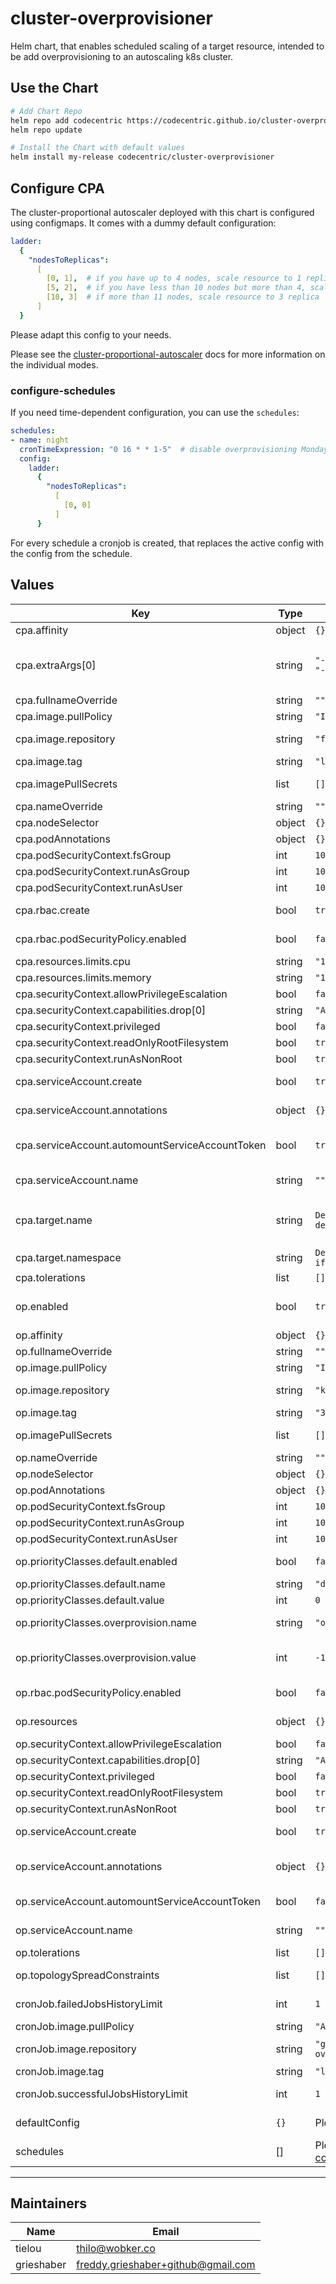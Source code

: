 # cluster-overprovisioner
Helm chart, that enables scheduled scaling of a target resource, intended to be add overprovisioning to an autoscaling k8s cluster.

## Use the Chart

```bash
# Add Chart Repo
helm repo add codecentric https://codecentric.github.io/cluster-overprovisioner
helm repo update

# Install the Chart with default values
helm install my-release codecentric/cluster-overprovisioner
```

## Configure CPA

The cluster-proportional autoscaler deployed with this chart is configured using configmaps. It comes with a dummy default configuration:
```yaml
ladder:
  {
    "nodesToReplicas":
      [
        [0, 1],  # if you have up to 4 nodes, scale resource to 1 replica
        [5, 2],  # if you have less than 10 nodes but more than 4, scale resource to 2 replica
        [10, 3]  # if more than 11 nodes, scale resource to 3 replica
      ]
  }
```
Please adapt this config to your needs.

Please see the [cluster-proportional-autoscaler](https://github.com/kubernetes-sigs/cluster-proportional-autoscaler#control-patterns-and-configmap-formats) docs for more information on the individual modes.

### configure-schedules
If you need time-dependent configuration, you can use the `schedules`:
```yaml
schedules:
- name: night
  cronTimeExpression: "0 16 * * 1-5"  # disable overprovisioning Monday - Friday from 6pm
  config:
    ladder:
      {
        "nodesToReplicas":
          [
            [0, 0]
          ]
      }
```

For every schedule a cronjob is created, that replaces the active config with the config from the schedule.

## Values

| Key | Type | Default | Description |
|-----|------|---------|-------------|
| cpa.affinity | object | `{}` | PodAffinity of the cpa Pod |
| cpa.extraArgs[0] | string | `"--logtostderr=true"` <br /> `"--v=2"` | Additional args for the cpa (refer to [cluster-proportional-autoscaler/README.md](https://github.com/kubernetes-sigs/cluster-proportional-autoscaler#readme) for more information) |
| cpa.fullnameOverride | string | `""` |  |
| cpa.image.pullPolicy | string | `"IfNotPresent"` | ImagePullPolicy |
| cpa.image.repository | string | `"freddyfroehlich/cpa-dirty"` | Name of the image to be used for cpa (\<repo>/\<image>) |
| cpa.image.tag | string | `"latest"` | Docker tag |
| cpa.imagePullSecrets | list | `[]` | PullSecrets, if pulling from a private registry |
| cpa.nameOverride | string | `""` |  |
| cpa.nodeSelector | object | `{}` | NodeSelector of the cpa Pod |
| cpa.podAnnotations | object | `{}` | Annotations to add to the cpa Pod |
| cpa.podSecurityContext.fsGroup | int | `1000` |  |
| cpa.podSecurityContext.runAsGroup | int | `1000` |  |
| cpa.podSecurityContext.runAsUser | int | `1000` |  |
| cpa.rbac.create | bool | `true` | Specifies whether RBAC-Ressources should be created |
| cpa.rbac.podSecurityPolicy.enabled | bool | `false` | Specifies whether a PSP should be created |
| cpa.resources.limits.cpu | string | `"100m"` | CPU Limit for cpa-Pod |
| cpa.resources.limits.memory | string | `"128Mi"` | Memory Limit for cpa-Pod |
| cpa.securityContext.allowPrivilegeEscalation | bool | `false` | Allow privilege escalation |
| cpa.securityContext.capabilities.drop[0] | string | `"ALL"` | Capabilities to drop |
| cpa.securityContext.privileged | bool | `false` | Run pod privileged |
| cpa.securityContext.readOnlyRootFilesystem | bool | `true` | Mount FS read-only |
| cpa.securityContext.runAsNonRoot | bool | `true` | Run pod as non-root user |
| cpa.serviceAccount.create | bool | `true` | Specifies whether a service account should be created |
| cpa.serviceAccount.annotations | object | `{}` | Annotations to add to the service account |
| cpa.serviceAccount.automountServiceAccountToken | bool | `true` | Mount ServiceAccount-Token (true, because cpa accesses kube-api) |
| cpa.serviceAccount.name | string | `""` | Name of the Service Account to use |
| cpa.target.name | string | `Defaults to the op-deployment, if enabled.` | Name of the scalable-resource, that should be scaled by the cpa. Must be in form of `<resource-type>/<resource-name>` |
| cpa.target.namespace | string | `Default to the op-namespace, if enabled.` | Namespace of the target resource |
| cpa.tolerations | list | `[]` | Tolerations of the cpa Pod |
| op.enabled | bool | `true` | Specifies, whether the default overprovisioning Deployment should be used. |
| op.affinity | object | `{}` | PodAffinity of the cpa Pod |
| op.fullnameOverride | string | `""` |  |
| op.image.pullPolicy | string | `"IfNotPresent"` | ImagePullPolicy |
| op.image.repository | string | `"k8s.gcr.io/pause"` | Image of the overprovisioning deployment |
| op.image.tag | string | `"3.2"` | Docker tag |
| op.imagePullSecrets | list | `[]` | PullSecrets, if pulling from a private registry |
| op.nameOverride | string | `""` |  |
| op.nodeSelector | object | `{}` | NodeSelector of op Pod |
| op.podAnnotations | object | `{}` | Annotations to add to the op Pod |
| op.podSecurityContext.fsGroup | int | `1000` |  |
| op.podSecurityContext.runAsGroup | int | `1000` |  |
| op.podSecurityContext.runAsUser | int | `1000` |  |
| op.priorityClasses.default.enabled | bool | `false` | Specifies, whether a default priorityClass should be created |
| op.priorityClasses.default.name | string | `"default"` | Name of the default priorityClass |
| op.priorityClasses.default.value | int | `0` | Priority of the default priorityClass |
| op.priorityClasses.overprovision.name | string | `"overprovision"` | Name of the overprovisioning priorityClass |
| op.priorityClasses.overprovision.value | int | `-1` | Priority of the default priorityClass (intended to by lower than `op.priorityClasses.default.value`) |
| op.rbac.podSecurityPolicy.enabled | bool | `false` | Specifies whether a PSP should be created |
| op.resources | object | `{}` | Resource-information for the op Deployment |
| op.securityContext.allowPrivilegeEscalation | bool | `false` | Allow privilege escalation |
| op.securityContext.capabilities.drop[0] | string | `"ALL"` | `"ALL"` | Capabilities to drop |
| op.securityContext.privileged | bool | `false` | Run pod privileged |
| op.securityContext.readOnlyRootFilesystem | bool | `true` | Mount FS read-only |
| op.securityContext.runAsNonRoot | bool | `true` | Run pod as non-root user |
| op.serviceAccount.create | bool | `true` | Specifies whether a service account should be created |
| op.serviceAccount.annotations | object | `{}` | Mount ServiceAccount-Token (true, because cpa accesses kube-api)|
| op.serviceAccount.automountServiceAccountToken | bool | `false` | Annotations to add to the service account |
| op.serviceAccount.name | string | `""` | Name of the Service Account to use  |
| op.tolerations | list | `[]` | Tolerations of the op Pod |
| op.topologySpreadConstraints | list | `[]` | topologySpreadConstraints of the op Pod |
| cronJob.failedJobsHistoryLimit | int | `1` | Specifies, how many failed Jobs should be kept |
| cronJob.image.pullPolicy | string | `"Always"` | ImagePullPolicy |
| cronJob.image.repository | string | `"ghcr.io/codecentric/cluster-overprovisioner-helper"` | Image used to executed the cronjob |
| cronJob.image.tag | string | `"latest"` | Docker tag |
| cronJob.successfulJobsHistoryLimit | int | `1` | Specifies, how many successfull Jobs should be kept |
| defaultConfig | `{}` | Please refer to [default-config](#default) | Config to be used as the default config (see [cpa-config](#configure-cpa)) |
| schedules | [] | Please refer to [scheduler-config](#configure-schedules) | Configure a list of schedules, that used be created |
----------------------------------------------

## Maintainers

| Name | Email |
| ---- | ------ |
| tielou | thilo@wobker.co |
| grieshaber | freddy.grieshaber+github@gmail.com |
